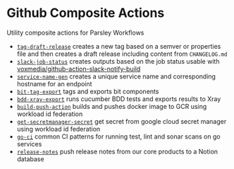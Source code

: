 # Github Composite Actions

Utility composite actions for Parsley Workflows

- [`tag-draft-release`](./tag-draft-release/README.md) creates a new tag based on a semver or properties file and then creates a draft release including content from `CHANGELOG.md`
- [`slack-job-status`](./slack-job-status/README.md) creates outputs based on the job status usable with [voxmedia/github-action-slack-notify-build](https://github.com/voxmedia/github-action-slack-notify-build)
- [`service-name-gen`](./service-name-gen/README.md) creates a unique service name and corresponding hostname for an endpoint
- [`bit-tag-export`](./bit-tag-export/README.md) tags and exports bit components
- [`bdd-xray-export`](./bdd-xray-export/README.md) runs cucumber BDD tests and exports results to Xray
- [`build-push-action`](./build-push-action/README.md) builds and pushes docker image to GCR using workload id federation
- [`get-secretmanager-secret`](./get-secretmanager-secret/README.md) get secret from google cloud secret manager using workload id federation
- [`go-ci`](./go-ci/README.md) common CI patterns for running test, lint and sonar scans on go services
- [`release-notes`](./release-notes/README.md) push release notes from our core products to a Notion database
